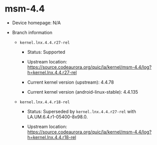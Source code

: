 # msm-4.4

* Device homepage: N/A

* Branch information

  * `kernel.lnx.4.4.r27-rel`

    * Status: Supported

    * Upstream location: https://source.codeaurora.org/quic/la/kernel/msm-4.4/log?h=kernel.lnx.4.4.r27-rel

    * Current kernel version (upstream): 4.4.78

    * Current kernel version (android-linux-stable): 4.4.135

  * `kernel.lnx.4.4.r18-rel`

    * Status: Superseded by `kernel.lnx.4.4.r27-rel` with LA.UM.6.4.r1-05400-8x98.0.

    * Upstream location: https://source.codeaurora.org/quic/la/kernel/msm-4.4/log?h=kernel.lnx.4.4.r18-rel
